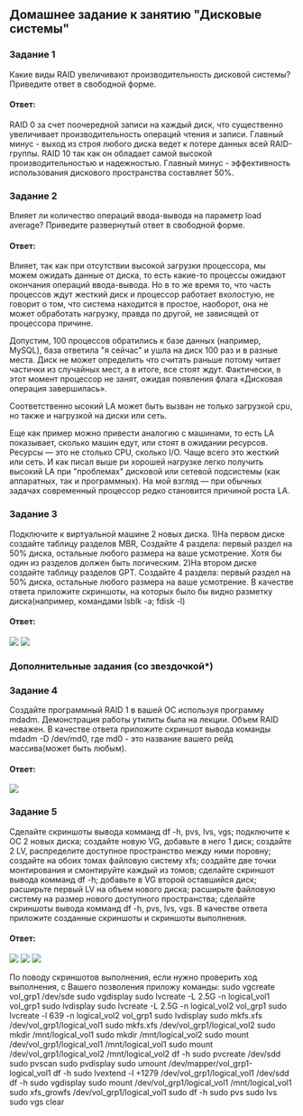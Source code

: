 ## Домашнее задание к занятию "Дисковые системы"

### Задание 1
Какие виды RAID увеличивают производительность дисковой системы?
Приведите ответ в свободной форме.

#### Ответ:
RAID 0 за счет поочередной записи на каждый диск, что существенно увеличивает производительность операций чтения и записи. Главный минус - выход из строя любого диска ведет к потере данных всей RAID-группы.
RAID 10 так как он обладает самой высокой производительностью и надежностью. Главный минус - эффективность использования дискового пространства составляет 50%.

### Задание 2
Влияет ли количество операций ввода-вывода на параметр load average?
Приведите развернутый ответ в свободной форме.

#### Ответ:
Влияет, так как при отсутствии высокой загрузки процессора, мы можем ожидать данные от диска, то есть какие-то процессы ожидают окончания операций ввода-вывода. Но в то же время то, что часть процессов ждут жесткий диск и процессор работает вхолостую, не говорит о том, что система находится в простое, наоборот, она не может обработать нагрузку, правда по другой, не зависящей от процессора причине. 

Допустим, 100 процессов обратились к базе данных (например, MySQL), база ответила "я сейчас" и ушла на диск 100 раз и в разные места. Диск не может определить что считать раньше потому читает частички из случайных мест, а в итоге, все стоят ждут. Фактически, в этот момент процессор не занят, ожидая появления флага «Дисковая операция завершилась».

Соответственно ысокий LA может быть вызван не только загрузкой cpu, но также и нагрузкой на диски или сеть.

Еще как пример можно привести аналогию с машинами, то есть LA показывает, сколько машин едут, или стоят в ожидании ресурсов.
Ресурсы — это не столько CPU, сколько I/O.
Чаще всего это жесткий или сеть.
И как писал выше ри хорошей нагрузке легко получить высокий LA при "проблемах" дисковой или сетевой подсистемы (как аппаратных, так и программных).
На мой взгляд — при обычных задачах современный процессор редко становится причиной роста LA.

### Задание 3
Подключите к виртуальной машине 2 новых диска.
1)На первом диске создайте таблицу разделов MBR, Создайте 4 раздела: первый раздел на 50% диска, остальные любого размера на ваше усмотрение. Хотя бы один из разделов должен быть логическим.
2)На втором диске создайте таблицу разделов GPT. Создайте 4 раздела: первый раздел на 50% диска, остальные любого размера на ваше усмотрение.
В качестве ответа приложите скриншоты, на которых было бы видно разметку диска(например, командами lsblk -a; fdisk -l)

#### Ответ:
![](https://github.com/networksuperman/netology_dev_ops/blob/main/SLINA-19/IT%20System%20and%20OS%20Linux/img/2-06-3-1.jpg)
![](https://github.com/networksuperman/netology_dev_ops/blob/main/SLINA-19/IT%20System%20and%20OS%20Linux/img/2-06-3-2.jpg)

### Дополнительные задания (со звездочкой*)

### Задание 4
Создайте программный RAID 1 в вашей ОС используя программу mdadm.
Демонстрация работы утилиты была на лекции. Объем RAID неважен.
В качестве ответа приложите скриншот вывода команды mdadm -D /dev/md0, где md0 - это название вашего рейд массива(может быть любым).

#### Ответ:
![](https://github.com/networksuperman/netology_dev_ops/blob/main/SLINA-19/IT%20System%20and%20OS%20Linux/img/2-06-4-1.jpg)

 
### Задание 5
Сделайте скриншоты вывода комманд df -h, pvs, lvs, vgs;
подключите к ОС 2 новых диска;
создайте новую VG, добавьте в него 1 диск;
создайте 2 LV, распределите доступное пространство между ними поровну;
создайте на обоих томах файловую систему xfs;
создайте две точки монтирования и смонтируйте каждый из томов;
сделайте скриншот вывода комманд df -h;
добавьте в VG второй оставшийся диск;
расширьте первый LV на объем нового диска;
расширьте файловую систему на размер нового доступного пространства;
сделайте скриншоты вывода комманд df -h, pvs, lvs, vgs.
В качестве ответа приложите созданные скриншоты и скриншоты выполнения.

#### Ответ:
![](https://github.com/networksuperman/netology_dev_ops/blob/main/SLINA-19/IT%20System%20and%20OS%20Linux/img/2-06-5-1.jpg)
![](https://github.com/networksuperman/netology_dev_ops/blob/main/SLINA-19/IT%20System%20and%20OS%20Linux/img/2-06-5-2.jpg)
![](https://github.com/networksuperman/netology_dev_ops/blob/main/SLINA-19/IT%20System%20and%20OS%20Linux/img/2-06-5-3.jpg)

По поводу скриншотов выполнения, если нужно проверить ход выполнения, с Вашего позволения приложу команды:
sudo vgcreate vol_grp1 /dev/sde
sudo vgdisplay
sudo lvcreate -L 2.5G -n logical_vol1 vol_grp1
sudo lvdisplay
sudo lvcreate -L 2.5G -n logical_vol2 vol_grp1
sudo lvcreate -l 639 -n logical_vol2 vol_grp1
sudo lvdisplay
sudo mkfs.xfs /dev/vol_grp1/logical_vol1
sudo mkfs.xfs /dev/vol_grp1/logical_vol2
sudo mkdir /mnt/logical_vol1
sudo mkdir /mnt/logical_vol2
sudo mount /dev/vol_grp1/logical_vol1 /mnt/logical_vol1
sudo mount /dev/vol_grp1/logical_vol2 /mnt/logical_vol2
df -h
sudo pvcreate /dev/sdd
sudo pvscan
sudo pvdisplay
sudo umount /dev/mapper/vol_grp1-logical_vol1
df -h
sudo lvextend -l +1279 /dev/vol_grp1/logical_vol1 /dev/sdd
df -h
sudo vgdisplay
sudo mount /dev/vol_grp1/logical_vol1 /mnt/logical_vol1
sudo xfs_growfs /dev/vol_grp1/logical_vol1
sudo df -h
sudo pvs
sudo lvs
sudo vgs
clear
